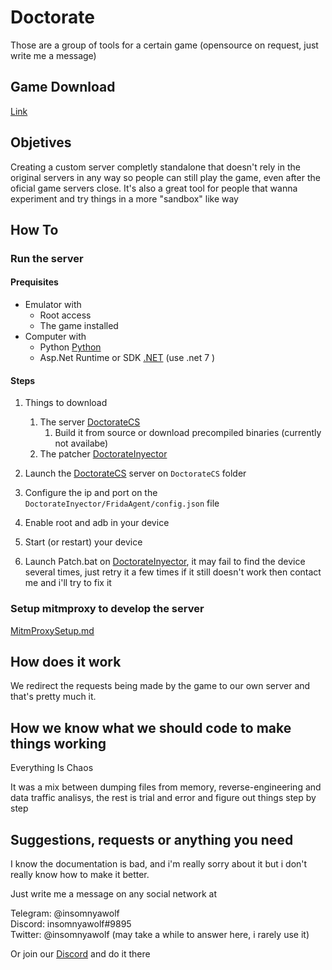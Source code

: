 # Doctorate

Those are a group of tools for a certain game (opensource on request, just write me a message)

## Game Download

[Link](https://arknights.moe/download)

## Objetives

Creating a custom server completly standalone that doesn't rely in the original servers in any way so people can still play the game,
even after the oficial game servers close.
It's also a great tool for people that wanna experiment and try things in a more "sandbox" like way

## How To

### Run the server

#### Prequisites

* Emulator with 
  * Root access
  * The game installed
* Computer with
  * Python [Python](https://www.python.org/downloads/)
  * Asp.Net Runtime or SDK [.NET](https://dotnet.microsoft.com/en-us/download) (use .net 7 )

#### Steps

1. Things to download
   1. The server [DoctorateCS]
      1. Build it from source or download precompiled binaries (currently not availabe)
   2. The patcher [DoctorateInyector]

2. Launch the [DoctorateCS] server on ``DoctorateCS`` folder

3. Configure the ip and port on the ``DoctorateInyector/FridaAgent/config.json`` file

4. Enable root and adb in your device

5. Start (or restart) your device

6. Launch Patch.bat on [DoctorateInyector], it may fail to find the device several times, just retry it a few times if it still doesn't work then contact me and i'll try to fix it

### Setup mitmproxy to develop the server

[MitmProxySetup.md](/MitmProxySetup.md)

## How does it work

We redirect the requests being made by the game to our own server and that's pretty much it.

## How we know what we should code to make things working

Everything Is Chaos

It was a mix between dumping files from memory, reverse-engineering and data traffic analisys, the rest is trial and error and figure out things step by step

## Suggestions, requests or anything you need

I know the documentation is bad, and i'm really sorry about it but i don't really know how to make it better.

Just write me a message on any social network at

Telegram: @insomnyawolf  
Discord: insomnyawolf#9895  
Twitter: @insomnyawolf (may take a while to answer here, i rarely use it)

Or join our [Discord] and do it there

[Discord]: https://discord.gg/pUj8HQ5FQU
[DoctorateCS]: https://github.com/DoctorateCS/DoctorateCS
[DoctorateInyector]: https://github.com/DoctorateCS/DoctorateInyector